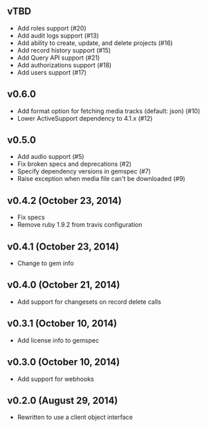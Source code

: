 ## vTBD
* Add roles support (#20)
* Add audit logs support (#13)
* Add ability to create, update, and delete projects (#16)
* Add record history support (#15)
* Add Query API support (#21)
* Add authorizations support (#18)
* Add users support (#17)

## v0.6.0
* Add format option for fetching media tracks (default: json) (#10)
* Lower ActiveSupport dependency to 4.1.x (#12)

## v0.5.0
* Add audio support (#5)
* Fix broken specs and deprecations (#2)
* Specify dependency versions in gemspec (#7)
* Raise exception when media file can't be downloaded (#9)

## v0.4.2 (October 23, 2014)
* Fix specs
* Remove ruby 1.9.2 from travis configuration

## v0.4.1 (October 23, 2014)
* Change to gem info

## v0.4.0 (October 21, 2014)
* Add support for changesets on record delete calls

## v0.3.1 (October 10, 2014)
* Add license info to gemspec

## v0.3.0 (October 10, 2014)
* Add support for webhooks

## v0.2.0 (August 29, 2014)
* Rewritten to use a client object interface
